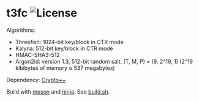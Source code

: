 # t3fc ![License](https://dl.dropboxusercontent.com/s/cul64jahsd3cg14/license.svg?dl=0)

Algorithms:
* Threefish: 1024-bit key/block in CTR mode
* Kalyna: 512-bit key/block in CTR mode
* HMAC-SHA3-512
* Argon2id: version 1.3, 512-bit random salt, (T, M, P) = (9, 2^19, 1) (2^19 kibibytes of memory &asymp; 537 megabytes)

Dependency: [Crypto++](https://www.cryptopp.com)

Build with [meson](https://mesonbuild.com) and [ninja](https://ninja-build.org). See [build.sh](build.sh).